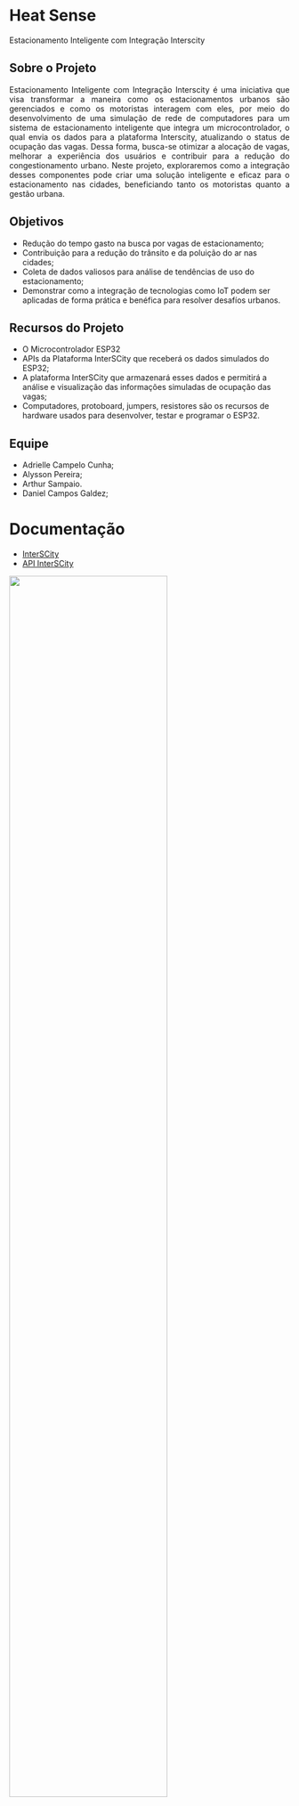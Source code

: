 # Heat Sense
Estacionamento Inteligente com Integração Interscity 

## Sobre o Projeto

<div style="text-align: justify">
Estacionamento Inteligente com Integração Interscity é uma iniciativa que visa transformar a maneira como os estacionamentos urbanos são gerenciados e como os motoristas interagem com eles, por meio do desenvolvimento de uma simulação de rede de computadores para um sistema de estacionamento inteligente que integra um microcontrolador, o qual envia os dados para a plataforma Interscity, atualizando o status de ocupação das vagas. Dessa forma, busca-se otimizar a alocação de vagas, melhorar a experiência dos usuários e contribuir para a redução do congestionamento urbano. Neste projeto, exploraremos como a integração desses componentes pode criar uma solução inteligente e eficaz para o estacionamento nas cidades, beneficiando tanto os motoristas quanto a gestão urbana.
</div>

## Objetivos

-	Redução do tempo gasto na busca por vagas de estacionamento;
-	Contribuição para a redução do trânsito e da poluição do ar nas cidades; 
-	Coleta de dados valiosos para análise de tendências de uso do estacionamento;
-	Demonstrar como a integração de tecnologias como IoT podem ser aplicadas de forma prática e benéfica para resolver desafíos urbanos.

## Recursos do Projeto

-	O Microcontrolador ESP32
-	APIs da Plataforma InterSCity que receberá os dados simulados do ESP32;
-	A plataforma InterSCity que armazenará esses dados e permitirá a análise e visualização das informações simuladas de ocupação das vagas;
-	Computadores, protoboard, jumpers, resistores são os recursos de hardware usados para desenvolver, testar e programar o ESP32.

## Equipe
- Adrielle Campelo Cunha;
- Alysson Pereira;
- Arthur Sampaio.
- Daniel Campos Galdez;

# Documentação

- [InterSCity](https://interscity.org/software/interscity-platform/)
- [API InterSCity](https://gitlab.com/interscity/interscity-platform/resource-adaptor/-/wikis/home)

<img src="https://github.com/DanielKGM/estacionamento_inteligente/assets/136013882/4cdf9bcd-809a-49ca-9929-6605011730cb" width="75%" heigth="75%"/>

- [DataSheet: ESP32](https://pdf1.alldatasheet.com/datasheet-pdf/view/1243003/ESPRESSIF/ESP32.html)
- [AllDataSheet](https://www.alldatasheet.com/)

